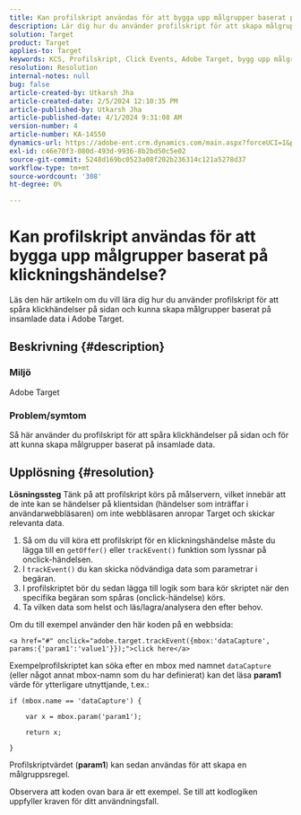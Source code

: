 ```yaml
---
title: Kan profilskript användas för att bygga upp målgrupper baserat på klickningshändelse?
description: Lär dig hur du använder profilskript för att skapa målgrupper baserat på insamlade data i Adobe Target.
solution: Target
product: Target
applies-to: Target
keywords: KCS, Profilskript, Click Events, Adobe Target, bygg upp målgrupper, onclick
resolution: Resolution
internal-notes: null
bug: false
article-created-by: Utkarsh Jha
article-created-date: 2/5/2024 12:10:35 PM
article-published-by: Utkarsh Jha
article-published-date: 4/1/2024 9:31:08 AM
version-number: 4
article-number: KA-14550
dynamics-url: https://adobe-ent.crm.dynamics.com/main.aspx?forceUCI=1&pagetype=entityrecord&etn=knowledgearticle&id=a16c748c-1fc4-ee11-9079-6045bd0065f9
exl-id: c46e70f3-080d-493d-9936-8b2bd50c5e02
source-git-commit: 5248d169bc0523a08f202b236314c121a5278d37
workflow-type: tm+mt
source-wordcount: '308'
ht-degree: 0%

---
```


# Kan profilskript användas för att bygga upp målgrupper baserat på klickningshändelse?


Läs den här artikeln om du vill lära dig hur du använder profilskript för att spåra klickhändelser på sidan och kunna skapa målgrupper baserat på insamlade data i Adobe Target.

## Beskrivning {#description}


### Miljö

Adobe Target

### Problem/symtom

Så här använder du profilskript för att spåra klickhändelser på sidan och för att kunna skapa målgrupper baserat på insamlade data.


## Upplösning {#resolution}


<b>Lösningssteg</b>
Tänk på att profilskript körs på målservern, vilket innebär att de inte kan se händelser på klientsidan (händelser som inträffar i användarwebbläsaren) om inte webbläsaren anropar Target och skickar relevanta data.

1. Så om du vill köra ett profilskript för en klickningshändelse måste du lägga till en `getOffer()` eller `trackEvent()` funktion som lyssnar på onclick-händelsen.
2. I `trackEvent()` du kan skicka nödvändiga data som parametrar i begäran.
3. I profilskriptet bör du sedan lägga till logik som bara kör skriptet när den specifika begäran som spåras (onclick-händelse) körs.
4. Ta vilken data som helst och läs/lagra/analysera den efter behov.


Om du till exempel använder den här koden på en webbsida:

`<a href="#" onclick="adobe.target.trackEvent({mbox:'dataCapture', params:{'param1':'value1'}});">click here</a>`

Exempelprofilskriptet kan söka efter en mbox med namnet `dataCapture` (eller något annat mbox-namn som du har definierat) kan det läsa <b>param1</b> värde för ytterligare utnyttjande, t.ex.:


```
if (mbox.name == 'dataCapture') {
```


`    var x = mbox.param('param1'); `

`    return x; `

`}`

Profilskriptvärdet (<b>param1</b>) kan sedan användas för att skapa en målgruppsregel.

Observera att koden ovan bara är ett exempel. Se till att kodlogiken uppfyller kraven för ditt användningsfall.
